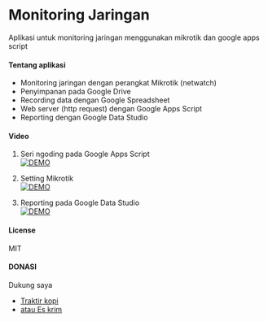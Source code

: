 # Monitoring Jaringan
Aplikasi untuk monitoring jaringan menggunakan mikrotik dan google apps script

#### Tentang aplikasi
- Monitoring jaringan dengan perangkat Mikrotik (netwatch)
- Penyimpanan pada Google Drive
- Recording data dengan Google Spreadsheet
- Web server (http request) dengan Google Apps Script
- Reporting dengan Google Data Studio

#### Video 
1. Seri ngoding pada Google Apps Script  
[![DEMO](http://img.youtube.com/vi/QHuiIKanI3I/0.jpg)](https://youtu.be/QHuiIKanI3I)

2. Setting Mikrotik  
[![DEMO](http://img.youtube.com/vi/4_-R9-GjJvw/0.jpg)](https://youtu.be/4_-R9-GjJvw)

3. Reporting pada Google Data Studio  
[![DEMO](http://img.youtube.com/vi/0g4NAN9ayo8/0.jpg)](https://youtu.be/0g4NAN9ayo8)

#### License
MIT

#### DONASI  
Dukung saya 
- [Traktir kopi](https://sociabuzz.com/fahroniganteng/tribe)
- [atau Es krim](https://trakteer.id/fahroniganteng/tip) 
